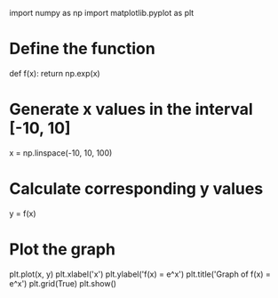 
import numpy as np
import matplotlib.pyplot as plt

# Define the function
def f(x):
    return np.exp(x)

# Generate x values in the interval [-10, 10]
x = np.linspace(-10, 10, 100)

# Calculate corresponding y values
y = f(x)

# Plot the graph
plt.plot(x, y)
plt.xlabel('x')
plt.ylabel('f(x) = e^x')
plt.title('Graph of f(x) = e^x')
plt.grid(True)
plt.show()
